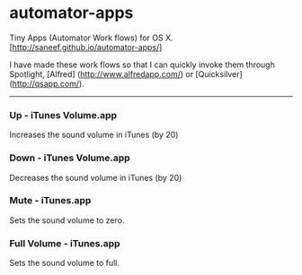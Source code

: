 automator-apps
==============

Tiny Apps (Automator Work flows) for OS X. [http://saneef.github.io/automator-apps/]

I have made these work flows so that I can quickly invoke them through Spotlight, [Alfred] (http://www.alfredapp.com/) or [Quicksilver] (http://qsapp.com/).

-----------------------------

### Up - iTunes Volume.app
Increases the sound volume in iTunes (by 20)

### Down - iTunes Volume.app
Decreases the sound volume in iTunes (by 20)

### Mute - iTunes.app
Sets the sound volume to zero.

### Full Volume - iTunes.app
Sets the sound volume to full.